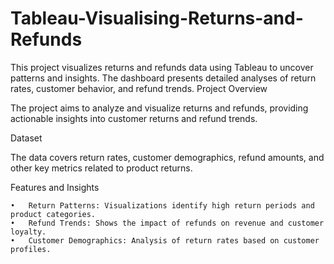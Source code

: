 # Tableau-Visualising-Returns-and-Refunds

This project visualizes returns and refunds data using Tableau to uncover patterns and insights. The dashboard presents detailed analyses of return rates, customer behavior, and refund trends.
Project Overview

The project aims to analyze and visualize returns and refunds, providing actionable insights into customer returns and refund trends.

Dataset

The data covers return rates, customer demographics, refund amounts, and other key metrics related to product returns.

Features and Insights

	•	Return Patterns: Visualizations identify high return periods and product categories.
	•	Refund Trends: Shows the impact of refunds on revenue and customer loyalty.
	•	Customer Demographics: Analysis of return rates based on customer profiles.
